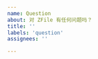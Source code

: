 ```yaml
---
name: Question
about: 对 ZFile 有任何问题吗？
title: ''
labels: 'question'
assignees: ''

---
```


<!--
  如果你有任何问题也可以通过此渠道来向我们反馈。

  谢谢！
-->